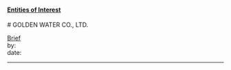 #### [Entities of Interest](/list.html)
<link rel="stylesheet" type="text/css" href="../../assets/style.css">
# GOLDEN WATER CO., LTD.

[comment]: <> (Add/Remove information below as you want)
[comment]: <> (Markdown cheatsheet: https://github.com/adam-p/markdown-here/wiki/Markdown-Cheatsheet)
[Brief](Brief.md)  
by:  
date:  

---
[comment]: <> (Add your content here)